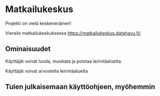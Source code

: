 # Matkailukeskus

Projekti on vielä keskeneräinen!

Vieraile matkailukeskuksessa https://matkailukeskus.datahavu.fi/

## Ominaisuudet
Käyttäjät voivat luoda, muokata ja poistaa leirintäalueita.

Käyttäjät voivat arvostella leirintäalueita

## Tulen julkaisemaan käyttöohjeen, myöhemmin
